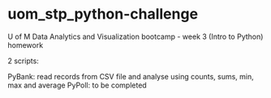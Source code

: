 # uom_stp_python-challenge

U of M Data Analytics and Visualization bootcamp - week 3 (Intro to Python) homework

2 scripts:  

PyBank: read records from CSV file and analyse using counts, sums, min, max and average
PyPoll: to be completed